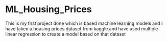 # ML_Housing_Prices
This is my first project done which is based machine learning models and I have taken a housing prices dataset from kaggle and have used multiple linear regression to create a model based on that dataset
